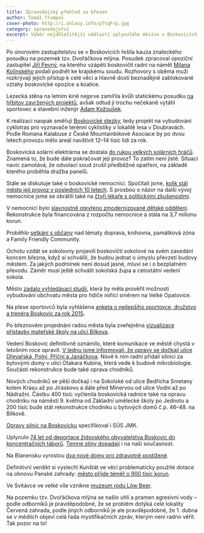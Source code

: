 ```yaml
---
title: Zpravodajský přehled za březen
author: Tomáš Trumpeš
cover-photo: http://i.ohlasy.info/p7tqFrp.jpg
category: zpravodajství
excerpt: Výběr nejdůležitější událostí uplynulého měsíce v Boskovicích a okolí podle redakce Ohlasů. Přečtěte si stručný zpravodajský přehled toho nejpodstatnějšího, co se v březnu na Boskovicku událo.
---
```


Po únorovém zastupitelstvu se v Boskovicích řešila kauza znaleckého posudku na pozemek tzv. Dvořáčkova mlýna. Posudek zpracoval opoziční zastupitel [Jiří Pevný](/clanky/2016/03/rozhovor-pevny.html), na kterého vzápětí boskovičtí radní na námět [Milana Kolínského](/clanky/2016/03/rozhovor-kolinsky.html) podali podnět ke krajskému soudu. Rozhovory s oběma muži rozkrývají jejich přístup k celé věci a hlavně dosti beznadějně zablokované vztahy boskovické opozice a koalice.

Lezecká stěna na letním kině nejprve zamířila kvůli statickému posudku [na hřbitov zavržených projektů](/clanky/2016/03/stena-nebude.html), avšak odtud ji trochu nečekaně vytáhl sportovec a stavební inženýr [Adam Kožoušek](/clanky/2016/03/stena-otevreny-dopis.html).

K realizaci naopak směřují [Boskovické stezky](http://boskovice.cz/boskovicke-stezky-predstaveny-verejnosti/d-27990/p1=1019), tedy projekt na vybudování cyklotras pro vyznavače terénní cyklistiky v lokalitě lesa v Doubravách. Podle Romana Kalabuse z České Mountainbikové Asociace by po dvou letech provozu mělo areál navštívit 12–14 tisíc lidí za rok.

Boskovická solární elektrárna se dostala [do rukou velkých solárních hráčů](/clanky/2016/03/elektrarna-koupena.html). Znamená to, že bude dále pokračovat její provoz? To zatím není jisté. Situaci navíc zamotává, že odvolací soud zrušil předběžné opatření, na základě kterého proběhla dražba panelů.

Stále se diskutuje také o boskovické nemocnici. Spočítali jsme, [kolik stál město její provoz v posledních 10 letech](/clanky/2016/03/hospodareni-nemocnice.html). S prosbou o názor na další vývoj nemocnice jsme se obrátili také na [čtyři lékaře s politickými zkušenostmi](/clanky/2016/03/anketa-nemocnice.html).

V nemocnici bylo [slavnostně otevřeno zmodernizované dětské oddělení](http://boskovice.cz/nemocnice-ma-moderni-detske-oddeleni/d-27988/p1=1019). Rekonstrukce byla financována z rozpočtu nemocnice a stála na 3,7 milionu korun.

Proběhlo [setkání s občany](https://vimeo.com/158544368) nad tématy doprava, knihovna, památková zóna a Family Friendly Community.

Ochotu vzdát se sokolovny projevili boskovičtí sokolové na svém zasedání koncem března, když si schválili, že budou jednat o úmyslu převzetí budovy městem. Za jakých podmínek není dosud jasné, mluví se i o bezplatném převodu. Záměr musí ještě schválit sokolská župa a celostátní vedení sokola.

Město [zadalo vyhledávací studii](http://zrcadlo.net/clanky/Boskovice-zadaji-vyhledavaci-studii-ktera-urci-trasu-obchvatu-mesta-2699/), která by měla prověřit možnosti vybudování obchvatu města pro řidiče mířící směrem na Velké Opatovice.

Na plese sportovců byla vyhlášena [anketa o nejlepšího sportovce, družstvo a trenéra Boskovic za rok 2015](http://boskovice.cz/nejlepsi-sportovci-boskovic-za-rok-2015/d-27876/p1=1019).

Po březnovém projednání radou města byla zveřejněna [vizualizace přístavby mateřské školy na ulici Bílkova](https://www.facebook.com/ohlasy/posts/971742189546563).

Vedení Boskovic definitivně oznámilo, které komunikace ve městě chystá v letošním roce opravit. [V lednu jsme informovali, že opravy se dočkají ulice Dřevařská, Polní, Příční a Janáčkova](/clanky/2016/01/opravy-chodniku.html). Nově k nim radní přidali silnici za bytovými domy v ulici Otakara Kubína, která vede k budově mikrobiologie. Součástí rekonstrukce bude také oprava chodníků.

Nových chodníků se pěší dočkají i na Sokolské od ulice Bedřicha Smetany kolem Krasu až po Jiráskovu a dále před Minervou od ulice Vodní až po Nádražní. Částku 400 tisíc vyčlenila boskovická radnice také na opravu chodníku na náměstí 9. května od Základní umělecké školy po Jednotu a 200 tisíc bude stát rekonstrukce chodníku u bytových domů č.p. 46–48. na Bílkově.

[Opravy silnic na Boskovicku](https://docs.google.com/spreadsheets/d/1-QYlhOTzt_pGdx8fZp23DzQhu0qxJNgTMo0_eTnzGgk/edit#gid=0) specifikoval i SÚS JMK.

Uplynulo [74 let od deportace židovského obyvatelstva Boskovic do koncentračních táborů](/clanky/2016/03/deportace-zidu.html). [Temné stíny dopadají](/clanky/2016/03/rozptylit-stiny.html) i na naši současnost.

Na Blanensku vyrostou [dva nové domy pro zdravotně postižené](http://blanensky.denik.cz/zpravy_region/na-blanensku-vyrostou-dva-nove-domky-pro-postizene-nyni-resi-misto-20160328.html). 

Definitivní verdikt si vyslechl Kunštát ve věci problematicky použité dotace na obnovu Panské zahrady: [město přijde téměř o 900 tisíc korun](http://blanensky.denik.cz/zpravy_region/nedodrzeni-terminu-chyby-ve-vysadbe-kunstat-prisel-o-dotaci-na-panskou-zahradu-20160318.html). 

Ve Svitávce ve velké vile vznikne [muzeum rodu Löw Beer](http://blanensky.denik.cz/zpravy_region/svitavecti-chystaji-muzeum-rodu-low-beer-ve-velke-vile-20160310.html).

Na pozemku tzv. Dvořáčkova mlýna se našlo uhlí a pramen agresivní vody – podle odborníků je pravděpodobné, že se problém dotýká celé lokality Červená zahrada, podle jiných odborníků je ale pravděpodobné, že 1. dubna se v médiích objeví celá řada mystifikačních zpráv, kterým není radno věřit. Tak pozor na to!